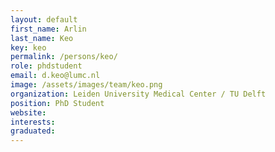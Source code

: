 ```yaml
---
layout: default
first_name: Arlin
last_name: Keo
key: keo
permalink: /persons/keo/
role: phdstudent
email: d.keo@lumc.nl
image: /assets/images/team/keo.png
organization: Leiden University Medical Center / TU Delft
position: PhD Student
website:
interests:
graduated:
---
```

